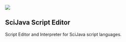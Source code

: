 [![](https://github.com/scijava/script-editor/actions/workflows/build-main.yml/badge.svg)](https://github.com/scijava/script-editor/actions/workflows/build-main.yml)

SciJava Script Editor
---------------------

Script Editor and Interpreter for SciJava script languages.

